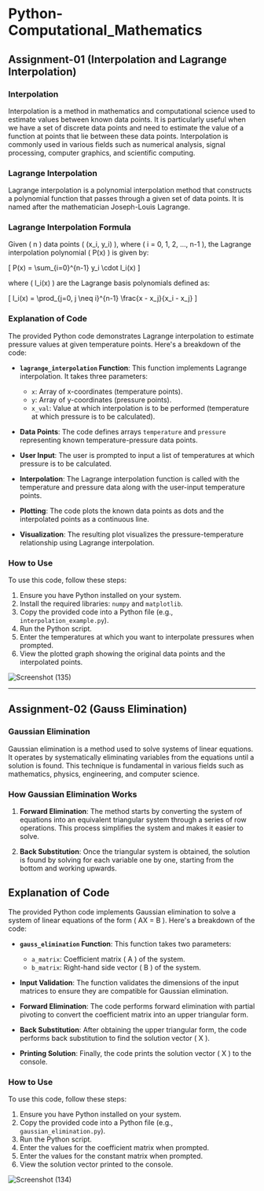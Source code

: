 # Python-Computational_Mathematics

## Assignment-01 (Interpolation and Lagrange Interpolation)

### Interpolation

Interpolation is a method in mathematics and computational science used to estimate values between known data points. It is particularly useful when we have a set of discrete data points and need to estimate the value of a function at points that lie between these data points. Interpolation is commonly used in various fields such as numerical analysis, signal processing, computer graphics, and scientific computing.

### Lagrange Interpolation

Lagrange interpolation is a polynomial interpolation method that constructs a polynomial function that passes through a given set of data points. It is named after the mathematician Joseph-Louis Lagrange.

### Lagrange Interpolation Formula

Given \( n \) data points \( (x_i, y_i) \), where \( i = 0, 1, 2, ..., n-1 \), the Lagrange interpolation polynomial \( P(x) \) is given by:

\[
P(x) = \sum_{i=0}^{n-1} y_i \cdot l_i(x)
\]

where \( l_i(x) \) are the Lagrange basis polynomials defined as:

\[
l_i(x) = \prod_{j=0, j \neq i}^{n-1} \frac{x - x_j}{x_i - x_j}
\]

### Explanation of Code

The provided Python code demonstrates Lagrange interpolation to estimate pressure values at given temperature points. Here's a breakdown of the code:

- **`lagrange_interpolation` Function**: This function implements Lagrange interpolation. It takes three parameters:
  - `x`: Array of x-coordinates (temperature points).
  - `y`: Array of y-coordinates (pressure points).
  - `x_val`: Value at which interpolation is to be performed (temperature at which pressure is to be calculated).

- **Data Points**: The code defines arrays `temperature` and `pressure` representing known temperature-pressure data points.

- **User Input**: The user is prompted to input a list of temperatures at which pressure is to be calculated.

- **Interpolation**: The Lagrange interpolation function is called with the temperature and pressure data along with the user-input temperature points.

- **Plotting**: The code plots the known data points as dots and the interpolated points as a continuous line.

- **Visualization**: The resulting plot visualizes the pressure-temperature relationship using Lagrange interpolation.

### How to Use

To use this code, follow these steps:

1. Ensure you have Python installed on your system.
2. Install the required libraries: `numpy` and `matplotlib`.
3. Copy the provided code into a Python file (e.g., `interpolation_example.py`).
4. Run the Python script.
5. Enter the temperatures at which you want to interpolate pressures when prompted.
6. View the plotted graph showing the original data points and the interpolated points.

![Screenshot (135)](https://github.com/suraj-soni-04/Python-Computational_Mathematics/assets/154866411/31686eef-c401-4645-a0a0-2262556ffaa0)

<hr>

## Assignment-02 (Gauss Elimination)

### Gaussian Elimination

Gaussian elimination is a method used to solve systems of linear equations. It operates by systematically eliminating variables from the equations until a solution is found. This technique is fundamental in various fields such as mathematics, physics, engineering, and computer science.

### How Gaussian Elimination Works

1. **Forward Elimination**: The method starts by converting the system of equations into an equivalent triangular system through a series of row operations. This process simplifies the system and makes it easier to solve.

2. **Back Substitution**: Once the triangular system is obtained, the solution is found by solving for each variable one by one, starting from the bottom and working upwards.

## Explanation of Code

The provided Python code implements Gaussian elimination to solve a system of linear equations of the form \( AX = B \). Here's a breakdown of the code:

- **`gauss_elimination` Function**: This function takes two parameters:
  - `a_matrix`: Coefficient matrix \( A \) of the system.
  - `b_matrix`: Right-hand side vector \( B \) of the system.

- **Input Validation**: The function validates the dimensions of the input matrices to ensure they are compatible for Gaussian elimination.

- **Forward Elimination**: The code performs forward elimination with partial pivoting to convert the coefficient matrix into an upper triangular form.

- **Back Substitution**: After obtaining the upper triangular form, the code performs back substitution to find the solution vector \( X \).

- **Printing Solution**: Finally, the code prints the solution vector \( X \) to the console.

### How to Use

To use this code, follow these steps:

1. Ensure you have Python installed on your system.
2. Copy the provided code into a Python file (e.g., `gaussian_elimination.py`).
3. Run the Python script.
4. Enter the values for the coefficient matrix when prompted.
5. Enter the values for the constant matrix when prompted.
6. View the solution vector printed to the console.

![Screenshot (134)](https://github.com/suraj-soni-04/Python-Computational_Mathematics/assets/154866411/21987b02-5a97-4bb6-bfa4-163d984fef21)

